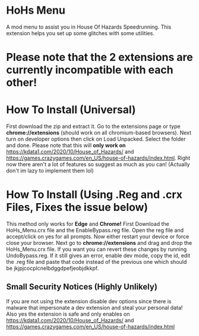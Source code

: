 # HoHs Menu
A mod menu to assist you in House Of Hazards Speedrunning. This extension helps you set up some glitches with some utilities. 

# Please note that the 2 extensions are currently incompatible with each other!
# How To Install (Universal)
First download the zip and extract it. Go to the extensions page or type **chrome://extensions** (should work on all chromium-based browsers). Next turn on developer options then click on Load Unpacked. Select the folder and done. Please note that this will **only work on** https://kdata1.com/2020/10/House_of_Hazards/ and https://games.crazygames.com/en_US/house-of-hazards/index.html. Right now there aren't a lot of features so suggest as much as you can! (Actually don't im lazy to implement them lol)

# How To Install (Using .Reg and .crx Files, Fixes the issue below)
This method only works for **Edge** and **Chrome!** First Download the HoHs_Menu.crx file and the EnableBypass.reg file. Open the reg file and accept/click on yes for all prompts. Now either restart your device or force close your browser. Next go to **chrome://extensions** and drag and drop the HoHs_Menu.crx file. If you want you can revert these changes by running UndoBypass.reg. If it still gives an error, enable dev mode, copy the id, edit the .reg file and paste that code instead of the previous one which should be jkjpjcocplcnelbdggdpefjeobjdkkpf.

## Small Security Notices (Highly Unlikely)
If you are not using the extension disable dev options since there is malware that impersonate a dev extension and steal your personal data! Also yes the extension is safe and only enables on https://kdata1.com/2020/10/House_of_Hazards/ and https://games.crazygames.com/en_US/house-of-hazards/index.html
